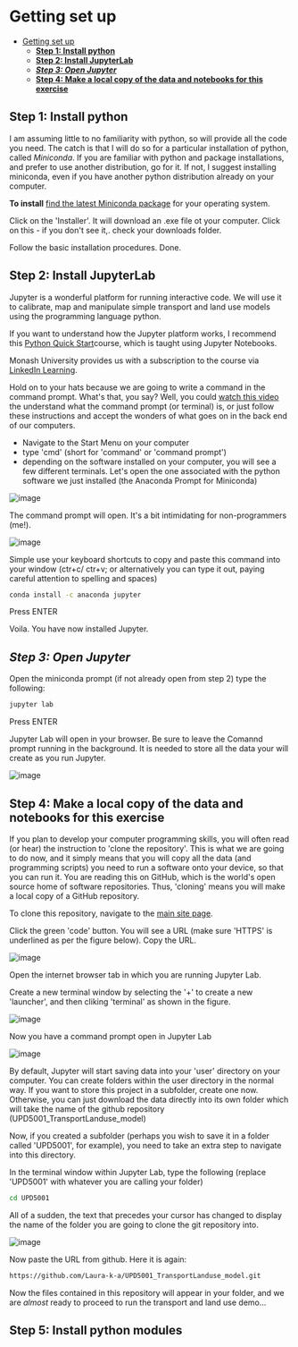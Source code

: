 # Getting set up

<!-- TOC -->

- [Getting set up](#getting-set-up)
    - [**Step 1: Install python**](#step-1-install-python)
    - [**Step 2: Install JupyterLab**](#step-2-install-jupyterlab)
    - [***Step 3: Open Jupyter***](#step-3-open-jupyter)
    - [**Step 4: Make a local copy of the data and notebooks for this exercise**](#step-4-make-a-local-copy-of-the-data-and-notebooks-for-this-exercise)

<!-- /TOC -->
## **Step 1: Install python**

I am assuming little to no familiarity with python, so will provide all the code you need. The catch is that I will do so for a particular installation of python, called *Miniconda*. If you are familiar with python and package installations, and prefer to use another distribution, go for it. If not, I suggest installing miniconda, even if you have another python distribution already on your computer. 

**To install** [find the latest  Miniconda package](https://docs.conda.io/en/latest/miniconda.html) for your operating system.

Click on the 'Installer'. It will download an .exe file ot your computer. Click on this - if you don't see it,. check your downloads folder. 

Follow the basic installation procedures. 
Done.


## **Step 2: Install JupyterLab**

Jupyter is a wonderful platform for running interactive code. We will use it to calibrate, map and manipulate simple transport and land use models using the programming language python. 

If you want to understand how the Jupyter platform works, I recommend this [Python Quick Start](https://www.linkedin.com/learning/python-quick-start/advance-your-career-with-python?u=2046060)course, which is taught using Jupyter Notebooks. 

Monash University provides us with a subscription to the course via [LinkedIn Learning](https://www.linkedin.com/learning/me?u=2046060). 


Hold on to your hats because we are going to write a command in the command prompt. What's that, you say? Well, you could [watch this video](https://www.linkedin.com/learning/installing-and-running-ruby-on-rails-5-windows/command-prompt?u=2046060) the understand what the command prompt (or terminal) is, or just follow these instructions and accept the wonders of what goes on in the back end of our computers. 

- Navigate to the Start Menu on your computer
- type 'cmd' (short for 'command' or 'command prompt')
- depending on the software installed on your computer, you will see a few different terminals. Let's open the one associated with the python software we just installed (the Anaconda Prompt for Miniconda)

![image](Images/cmd.png)

The command prompt will open. It's a bit intimidating for non-programmers (me!). 

![image](Images/miniconda_prompt.png)

Simple use your keyboard shortcuts to copy and paste this command into your window (ctr+c/ ctr+v; or alternatively you can type it out, paying careful attention to spelling and spaces)

```sh
conda install -c anaconda jupyter
```

Press ENTER

Voila. You have now installed Jupyter.

## ***Step 3: Open Jupyter***

Open the miniconda prompt (if not already open from step 2) type the following:


```sh
jupyter lab
```

Press ENTER

Jupyter Lab will open in your browser. 
Be sure to leave the Comannd prompt running in the background. It is needed to store all the data your will create as you run Jupyter. 

![image](Images/jupyterlab.png)


## **Step 4: Make a local copy of the data and notebooks for this exercise**

If you plan to develop your computer programming skills, you will often read (or hear) the instruction to 'clone the repository'. This is what we are going to do now, and it simply means that you will copy all the data (and programming scripts) you need to run a software onto your device, so that you can run it. You are reading this on GitHub, which is the world's open source home of software repositories. Thus, 'cloning' means you will make a local copy of a GitHub repository. 

To clone this repository, navigate to the [main site page](https://github.com/Laura-k-a/UPD5001_TransportLanduse_model).

Click the green 'code' button. You will see a URL (make sure 'HTTPS' is underlined as per the figure below). Copy the URL. 

![image](Images/clone_gitrepo.png)

Open the internet browser tab in which you are running Jupyter Lab. 

Create a new terminal window by selecting the '+' to create a new 'launcher', and then cliking 'terminal' as shown in the figure. 

![image](Images/new_terminal.png)

Now you have a command prompt open in Jupyter Lab

![image](Images/jupyter_cmd.png)

By default, Jupyter will start saving data into your 'user' directory on your computer. You can create folders within the user directory in the normal way. If you want to store this project in a subfolder, create one now. Otherwise, you can just download the data directly into its own folder which will take the name of the github repository (UPD5001_TransportLanduse_model)

Now, if you created a subfolder (perhaps you wish to save it in a folder called 'UPD5001', for example), you need to take an extra step to navigate into this directory. 

In the terminal window within Jupyter Lab, type the following (replace 'UPD5001' with whatever you are calling your folder)

```sh
cd UPD5001
```

All of a sudden, the text that precedes your cursor has changed to display the name of the folder you are going to clone the git repository into. 

![image](Images/navigate_to_folder.png)

Now paste the URL from github. Here it is again:

```sh
https://github.com/Laura-k-a/UPD5001_TransportLanduse_model.git
```

Now the files contained in this repository will appear in your folder, and we are *almost* ready to proceed to run the transport and land use demo...

## **Step 5: Install python modules**





















